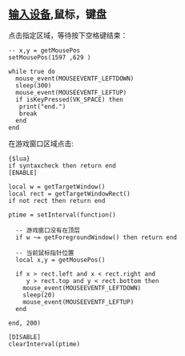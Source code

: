 ## [输入设备](https://wiki.cheatengine.org/index.php?title=Lua#Input_devices),鼠标，键盘

点击指定区域，等待按下空格键结束：
```
-- x,y = getMousePos
setMousePos(1597 ,629 )

while true do
  mouse_event(MOUSEEVENTF_LEFTDOWN)
  sleep(300)
  mouse_event(MOUSEEVENTF_LEFTUP)
  if isKeyPressed(VK_SPACE) then
   print("end.")
   break
  end
end
```

在游戏窗口区域点击:
```
{$lua}
if syntaxcheck then return end
[ENABLE]

local w = getTargetWindow()
local rect = getTargetWindowRect()
if not rect then return end

ptime = setInterval(function()

  -- 游戏窗口没有在顶层
  if w ~= getForegroundWindow() then return end

  -- 当前鼠标指针位置
  local x,y = getMousePos()

  if x > rect.left and x < rect.right and
     y > rect.top and y < rect.bottom then
    mouse_event(MOUSEEVENTF_LEFTDOWN)
    sleep(20)
    mouse_event(MOUSEEVENTF_LEFTUP)
  end

end, 200)

[DISABLE]
clearInterval(ptime)
```
